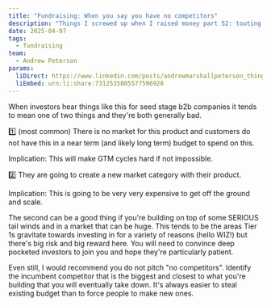 ```yaml
---
title: "Fundraising: When you say you have no competitors"
description: "Things I screwed up when I raised money part 52: touting that we had no true competitors and that our opportunity was green field."
date: 2025-04-07
tags:
  - fundraising
team:
  - Andrew Peterson
params:
  liDirect: https://www.linkedin.com/posts/andrewmarshallpeterson_things-i-screwed-up-when-i-raised-money-part-activity-7313634871698944002-_2fJ
  liEmbed: urn:li:share:7312535805577596928
---
```

When investors hear things like this for seed stage b2b companies it tends to mean one of two things and they're both generally bad. 

1️⃣ (most common) There is no market for this product and customers do not have this in a near term (and likely long term) budget to spend on this. 

Implication: This will make GTM cycles hard if not impossible. 

2️⃣ They are going to create a new market category with their product. 

Implication: This is going to be very very expensive to get off the ground and scale. 

The second can be a good thing if you're building on top of some SERIOUS tail winds and in a market that can be huge. This tends to be the areas Tier 1s gravitate towards investing in for a variety of reasons (hello WIZ!) but there's big risk and big reward here. You will need to convince deep pocketed investors to join you and hope they're particularly patient. 

Even still, I would recommend you do not pitch "no competitors". Identify the incumbent competitor that is the biggest and closest to what you're building that you will eventually take down. It's always easier to steal existing budget than to force people to make new ones.
